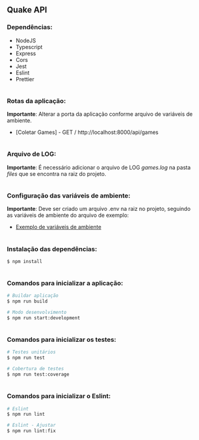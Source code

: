 ## <b>Quake API</b>


### <b>Dependências:</b>
* NodeJS
* Typescript
* Express
* Cors
* Jest
* Eslint
* Prettier


#
### <b>Rotas da aplicação:</b>
 <b>Importante</b>: Alterar a porta da aplicação conforme arquivo de variáveis de ambiente.

 - [Coletar Games] - GET / http://localhost:8000/api/games


#
### <b>Arquivo de LOG:</b>
<b>Importante</b>: É necessário adicionar o arquivo de LOG *games.log* na pasta *files* que se encontra na raiz do projeto.


#
### <b>Configuração das variáveis de ambiente:</b>
<b>Importante</b>: Deve ser criado um arquivo .env na raiz no projeto, seguindo as variáveis de ambiente do arquivo de exemplo:
 - [Exemplo de variáveis de ambiente](.env.example)


#
### <b>Instalação das dependências:</b>
```bash
$ npm install
```


#
### <b>Comandos para inicializar a aplicação:</b>
```bash
# Buildar aplicação
$ npm run build

# Modo desenvolvimento
$ npm run start:development
```


#
### <b>Comandos para inicializar os testes:</b>
```bash
# Testes unitários
$ npm run test

# Cobertura de testes
$ npm run test:coverage
```


#
### <b>Comandos para inicializar o Eslint:</b>
```bash
# Eslint
$ npm run lint

# Eslint - Ajustar
$ npm run lint:fix
```

